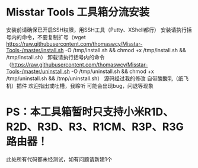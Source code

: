 # Misstar Tools 工具箱分流安装
安装前请确保已开启SSH权限，用SSH工具（Putty、XShell都行）
安装请执行括号内的命令，不要复制扩号（wget https://raw.githubusercontent.com/thomaswcy/Misstar-Tools-/master/install.sh -O /tmp/install.sh && chmod +x /tmp/install.sh && /tmp/install.sh）
卸载请执行括号内的命令（https://raw.githubusercontent.com/thomaswcy/Misstar-Tools-/master/uninstall.sh -O /tmp/uninstall.sh && chmod +x /tmp/uninstall.sh && /tmp/uninstall.sh）
源码经过我的修改
自带酸酸乳（纸飞机）插件
欢迎指出或吐槽，我聆听
可能会出现bug，闪退等现象
# PS：本工具箱暂时只支持小米R1D、R2D、R3D、R3、R1CM、R3P、R3G路由器！
此处所有代码都未经测试，如有问题请新建1个
